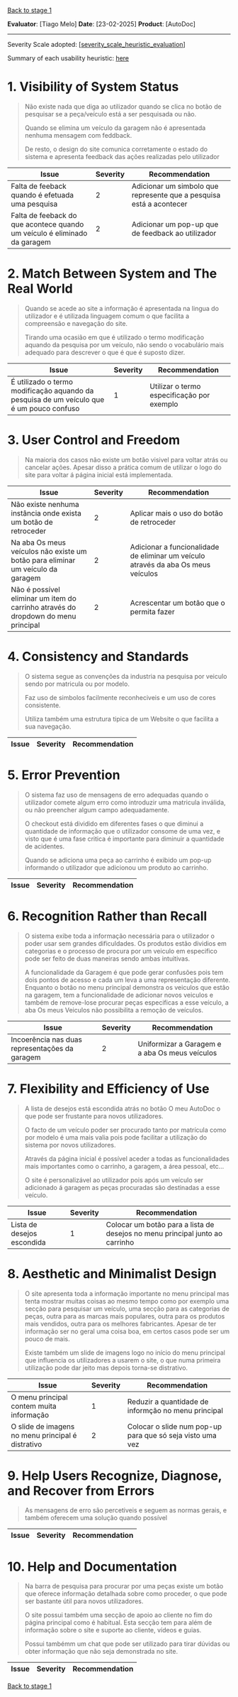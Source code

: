 <!-- This Heuristic Evaluation Workbook replicates the one proposed by the 
Nielsen Norman Group available at: https://media.nngroup.com/media/articles/attachments/Heuristic_Evaluation_Workbook_-_Nielsen_Norman_Group.pdf
-->
[Back to stage 1](../b_stage_1_context_definition)


**Evaluator**: [Tiago Melo]
**Date**: [23-02-2025]
**Product**: [AutoDoc]

---

Severity Scale adopted: [[severity_scale_heuristic_evaluation](heuristic_evaluations/severity_scale_heuristic_evaluation.md)]

Summary of each usability heuristic: [here](https://media.nngroup.com/media/articles/attachments/Heuristic_Summary1-compressed.pdf)

# 1. Visibility of System Status
>   Não existe nada que diga ao utilizador quando se clica no botão de pesquisar se a peça/veículo está a ser pesquisada ou não.
>
>   Quando se elimina um veículo da garagem não é apresentada nenhuma mensagem com feddback.
>   
>   De resto, o design do site comunica corretamente o estado do sistema e apresenta feedback das ações realizadas pelo utilizador
>

| **Issue**       | **Severity** | Recommendation |
| --------------- | ------------ | -------------- |
| Falta de feeback quando é efetuada uma pesquisa | 2            | Adicionar um simbolo que represente que a pesquisa está a acontecer               |
| Falta de feeback do que acontece quando um veículo é eliminado da garagem   | 2            | Adicionar um pop-up que de feedback ao utilizador               |

# 2. Match Between System and The Real World
>   Quando se acede ao site a informação é apresentada na lingua do utilizador e é utilizada linguagem comum o que facilita a compreensão e navegação do site.
>
>   Tirando uma ocasião em que é utilizado o termo modificação aquando da pesquisa por um veículo, não sendo o vocabulário mais adequado para descrever o que é que é suposto dizer.

| **Issue**       | **Severity** | Recommendation |
| --------------- | ------------ | -------------- |
| É utilizado o termo modificação aquando da pesquisa de um veículo que é um pouco confuso | 1            | Utilizar o termo especificação por exemplo               |

# 3. User Control and Freedom
>   Na maioria dos casos não existe um botão visivel para voltar atrás ou cancelar ações. Apesar disso a prática comum de utilizar o logo do site para voltar á página inicial está implementada.

| **Issue**       | **Severity** | Recommendation |
| --------------- | ------------ | -------------- |
| Não existe nenhuma instância onde exista um botão de retroceder | 2            | Aplicar mais o uso do botão de retroceder               |
| Na aba Os meus veículos não existe um botão para eliminar um veículo da garagem   | 2            | Adicionar a funcionalidade de eliminar um veículo através da aba Os meus veículos               |
| Não é possível eliminar um item do carrinho através do dropdown do menu principal | 2 | Acrescentar um botão que o permita fazer | 

# 4. Consistency and Standards
>   O sistema segue as convenções da industria na pesquisa por veiculo sendo por matricula ou por modelo.
>
>   Faz uso de simbolos facilmente reconheciveis e um uso de cores consistente.
>
>   Utiliza também uma estrutura tipica de um Website o que facilita a sua navegação.

| **Issue**       | **Severity** | Recommendation |
| --------------- | ------------ | -------------- |
# 5. Error Prevention
>   O sistema faz uso de mensagens de erro adequadas quando o utilizador comete algum erro como introduzir uma matricula inválida, ou não preencher algum campo adequadamente.
>
>   O checkout está dividido em diferentes fases o que diminui a quantidade de informação que o utilizador consome de uma vez, e visto que é uma fase critica é importante para diminuir a quantidade de acidentes.
>
>   Quando se adiciona uma peça ao carrinho é exibido um pop-up informando o utilizador que adicionou um produto ao carrinho.

| **Issue**       | **Severity** | Recommendation |
| --------------- | ------------ | -------------- |

# 6. Recognition Rather than Recall
>   O sistema exibe toda a informação necessária para o utilizador o poder usar sem grandes dificuldades. Os produtos estão dividios em categorias e o processo de procura por um veiculo em especifico pode ser feito de duas maneiras sendo ambas intuitivas.
>
>   A funcionalidade da Garagem é que pode gerar confusões pois tem dois pontos de acesso e cada um leva a uma representação diferente. Enquanto o botão no menu principal demonstra os veiculos que estão na garagem, tem a funcionalidade de adicionar novos veiculos e também de remove-lose procurar peças especificas a esse veículo, a aba Os meus Veiculos não possibilita a remoção de veículos.

| **Issue**       | **Severity** | Recommendation |
| --------------- | ------------ | -------------- |
| Incoerência nas duas representações da garagem | 2            | Uniformizar a Garagem e a aba Os meus veículos               |
# 7. Flexibility and Efficiency of Use
>   A lista de desejos está escondida atrás no botão O meu AutoDoc o que pode ser frustante para novos utilizadores.
>
>   O facto de um veículo poder ser procurado tanto por matrícula como por modelo é uma mais valia pois pode facilitar a utilização do sistema por novos utilizadores.
>
>   Através da página inicial é possível aceder a todas as funcionalidades mais importantes como o carrinho, a garagem, a área pessoal, etc...
>
>   O site é personalizável ao utilizador pois após um veículo ser adicionado á garagem as peças procuradas são destinadas a esse veículo.

| **Issue**       | **Severity** | Recommendation |
| --------------- | ------------ | -------------- |
| Lista de desejos escondida | 1            | Colocar um botão para a lista de desejos no menu principal junto ao carrinho               |
# 8. Aesthetic and Minimalist Design
>   O site apresenta toda a informação importante no menu principal mas tenta mostrar muitas coisas ao mesmo tempo como por exemplo uma secção para pesquisar um veículo, uma secção para as categorias de peças, outra para as marcas mais populares, outra para os produtos mais vendidos, outra para os melhores fabricantes. Apesar de ter informação ser no geral uma coisa boa, em certos casos pode ser um pouco de mais.
>
>   Existe também um slide de imagens logo no início do menu principal que influencia os utilizadores a usarem o site, o que numa primeira utilização pode dar jeito mas depois torna-se distrativo.

| **Issue**       | **Severity** | Recommendation |
| --------------- | ------------ | -------------- |
| O menu principal contem muita informação | 1            | Reduzir a quantidade de informção no menu principal               |
| O slide de imagens no menu principal é distrativo   | 2            | Colocar o slide num pop-up para que só seja visto uma vez               |
# 9. Help Users Recognize, Diagnose, and Recover from Errors
>   As mensagens de erro são percetiveis e seguem as normas gerais, e também oferecem uma solução quando possível

| **Issue**       | **Severity** | Recommendation |
| --------------- | ------------ | -------------- |

# 10. Help and Documentation
>   Na barra de pesquisa para procurar por uma peças existe um botão que oferece informação detalhada sobre como proceder, o que pode ser bastante útil para novos utilizadores.
>   
>   O site possui também uma secção de apoio ao cliente no fim do página principal como é habitual. Esta secção tem para além de informação sobre o site e suporte ao cliente, vídeos e guias.
>
>   Possui tambémm um chat que pode ser utilizado para tirar dúvidas ou obter informação que não seja demonstrada no site.

| **Issue**       | **Severity** | Recommendation |
| --------------- | ------------ | -------------- |


[Back to stage 1](../b_stage_1_context_definition)
